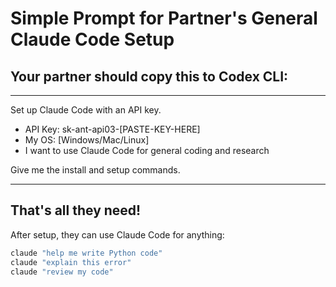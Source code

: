 # Simple Prompt for Partner's General Claude Code Setup

## Your partner should copy this to Codex CLI:

---

Set up Claude Code with an API key.

- API Key: sk-ant-api03-[PASTE-KEY-HERE]
- My OS: [Windows/Mac/Linux]
- I want to use Claude Code for general coding and research

Give me the install and setup commands.

---

## That's all they need!

After setup, they can use Claude Code for anything:
```bash
claude "help me write Python code"
claude "explain this error"
claude "review my code"
```